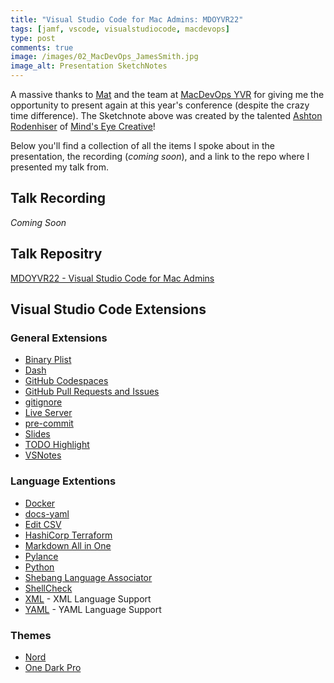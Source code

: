 ```yaml
---
title: "Visual Studio Code for Mac Admins: MDOYVR22"
tags: [jamf, vscode, visualstudiocode, macdevops]
type: post
comments: true
image: /images/02_MacDevOps_JamesSmith.jpg
image_alt: Presentation SketchNotes
---
```


A massive thanks to [Mat](https://mobile.twitter.com/macvfx) and the team at [MacDevOps YVR](https://mdoyvr.com/schedule-2022/) for giving me the opportunity to present again at this year's conference (despite the crazy time difference). The Sketchnote above was created by the talented [Ashton Rodenhiser](https://www.linkedin.com/in/ashtonrodenhiser/) of [Mind's Eye Creative](https://www.mindseyecreative.ca/)!

Below you'll find a collection of all the items I spoke about in the presentation, the recording (*coming soon*), and a link to the repo where I presented my talk from.

## Talk Recording
*Coming Soon*

## Talk Repositry 
[MDOYVR22 - Visual Studio Code for Mac Admins](https://github.com/smithjw/vs-code-mac-admins)

## Visual Studio Code Extensions
### General Extensions 
- [Binary Plist](https://marketplace.visualstudio.com/items?itemName=dnicolson.binary-plist)
- [Dash](https://marketplace.visualstudio.com/items?itemName=deerawan.vscode-dash)
- [GitHub Codespaces](https://marketplace.visualstudio.com/items?itemName=GitHub.codespaces)
- [GitHub Pull Requests and Issues](https://marketplace.visualstudio.com/items?itemName=GitHub.vscode-pull-request-github)
- [gitignore](https://marketplace.visualstudio.com/items?itemName=codezombiech.gitignore)
- [Live Server](https://marketplace.visualstudio.com/items?itemName=ritwickdey.LiveServer)
- [pre-commit](https://marketplace.visualstudio.com/items?itemName=elagil.pre-commit-helper)
- [Slides](https://www.nicoespeon.com/en/2019/11/vscode-as-a-presentation-tool/)
- [TODO Highlight](https://marketplace.visualstudio.com/items?itemName=wayou.vscode-todo-highlight)
- [VSNotes](https://marketplace.visualstudio.com/items?itemName=patricklee.vsnotes)

### Language Extentions
- [Docker](https://marketplace.visualstudio.com/items?itemName=ms-azuretools.vscode-docker)
- [docs-yaml](https://marketplace.visualstudio.com/items?itemName=docsmsft.docs-yaml)
- [Edit CSV](https://marketplace.visualstudio.com/items?itemName=janisdd.vscode-edit-csv)
- [HashiCorp Terraform](https://marketplace.visualstudio.com/items?itemName=HashiCorp.terraform)
- [Markdown All in One](https://marketplace.visualstudio.com/items?itemName=yzhang.markdown-all-in-one)
- [Pylance](https://marketplace.visualstudio.com/items?itemName=ms-python.vscode-pylance)
- [Python](https://marketplace.visualstudio.com/items?itemName=ms-python.python)
- [Shebang Language Associator](https://marketplace.visualstudio.com/items?itemName=davidhewitt.shebang-language-associator)
- [ShellCheck](https://marketplace.visualstudio.com/items?itemName=timonwong.shellcheck)
- [XML](https://marketplace.visualstudio.com/items?itemName=redhat.vscode-xml) - XML Language Support
- [YAML](https://marketplace.visualstudio.com/items?itemName=redhat.vscode-yaml) - YAML Language Support

### Themes
- [Nord](https://marketplace.visualstudio.com/items?itemName=arcticicestudio.nord-visual-studio-code)
- [One Dark Pro](https://marketplace.visualstudio.com/items?itemName=zhuangtongfa.Material-theme)



